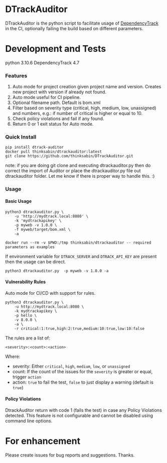 # DTrackAuditor

DTrackAuditor is the python script to facilitate usage of [DependencyTrack](https://dependencytrack.org/) in the CI, optionally failing the build based on different parameters.

# Development and Tests
python 3.10.6
DependencyTrack 4.7

### Features  

1. Auto mode for project creation given project name and version. Creates new project with version if already not found.
2. Auto mode useful for CI pipeline.
3. Optional filename path. Default is bom.xml
4. Filter based on severity type (critical, high, medium, low, unassigned) and numbers, e.g.: if number of critical is higher or equal to 10.
5. Check policy violations and fail if any found.
6. Return 0 or 1 exit status for Auto mode.

### Quick Install
```
pip install dtrack-auditor
docker pull thinksabin/dtrackauditor:latest
git clone https://github.com/thinksabin/DTrackAuditor.git
```
note: if you are doing git clone and executing dtrackauditor.py then do correct the import of Auditor or
place the dtrackauditor.py file out dtrackauditor folder. Let me know if there is proper way to handle this. :)

### Usage

#### Basic Usage

```
python3 dtrackauditor.py \
    -u 'http://mydtrack.local:8080' \
    -k 'mydtrackapikey' \
    -p myweb -v 1.0.0 \
    -f myweb/target/bom.xml \
    -a
```
```
docker run --rm -v $PWD:/tmp thinksabin/dtrackauditor -- required parameters as examples
```

If environment variable for `DTRACK_SERVER` and `DTRACK_API_KEY` are present then the usage can be direct.

```
python3 dtrackauditor.py  -p myweb -v 1.0.0 -a
```

#### Vulnerability Rules

Auto mode for CI/CD with support for rules.

```
python3 dtrackauditor.py \
    -u http://mydtrack.local:8080 \
    -k mydtrackapikey \
    -p hello \
    -v 8.0.0 \
    -a \
    -r critical:1:true,high:2:true,medium:10:true,low:10:false
```

The rules are a list of:

```
<severity>:<count>:<action>
```

Where:

 * severity: Either `critical`, `high`, `medium`, `low`, or `unassigned`
 * count: If the count of the issues for the `severity` is greater or equal, trigger `action`
 * action: `true` to fail the test, `false` to just display a warning (default is `true`)

#### Policy Violations

DtrackAuditor return with code 1 (fails the test) in case any Policy Violations detected. This feature is not configurable and cannot be disabled using command line options.

# For enhancement
Please create issues for bug reports and suggestions. Thanks.